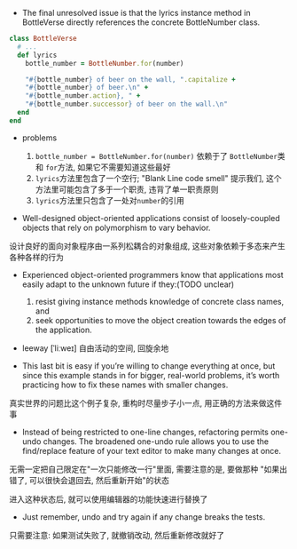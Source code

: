 + The final unresolved issue is that the lyrics instance method in BottleVerse directly references the concrete BottleNumber class.

```ruby
class BottleVerse
  # ...
  def lyrics
    bottle_number = BottleNumber.for(number)

    "#{bottle_number} of beer on the wall, ".capitalize +
    "#{bottle_number} of beer.\n" +
    "#{bottle_number.action}, " +
    "#{bottle_number.successor} of beer on the wall.\n"
  end
end
```

+ problems
    1. `bottle_number = BottleNumber.for(number)` 依赖于了 `BottleNumber`类 和 `for`方法, 如果它不需要知道这些最好
    2. `lyrics`方法里包含了一个空行; "Blank Line code smell" 提示我们, 这个方法里可能包含了多于一个职责, 违背了单一职责原则
    3. `lyrics`方法里只包含了一处对`number`的引用

+ Well-designed object-oriented applications consist of loosely-coupled objects that rely on polymorphism to vary behavior.

设计良好的面向对象程序由一系列松耦合的对象组成, 这些对象依赖于多态来产生各种各样的行为

+ Experienced object-oriented programmers know that applications most easily adapt to the unknown future if they:(TODO unclear)
    1. resist giving instance methods knowledge of concrete class names, and
    2. seek opportunities to move the object creation towards the edges of the application.

+ leeway [ˈliːweɪ] 自由活动的空间, 回旋余地

+ This last bit is easy if you’re willing to change everything at once, but since this example stands in for bigger, real-world problems, it’s worth practicing how to fix these names with smaller changes.

真实世界的问题比这个例子复杂, 重构时尽量步子小一点, 用正确的方法来做这件事

+ Instead of being restricted to one-line changes, refactoring permits one-undo changes. The broadened one-undo rule allows you to use the find/replace feature of your text editor to make many changes at once.

无需一定把自己限定在"一次只能修改一行"里面, 需要注意的是, 要做那种 "如果出错了, 可以很快会退回去, 然后重新开始"的状态

进入这种状态后, 就可以使用编辑器的功能快速进行替换了

+ Just remember, undo and try again if any change breaks the tests.

只需要注意: 如果测试失败了, 就撤销改动, 然后重新修改就好了




